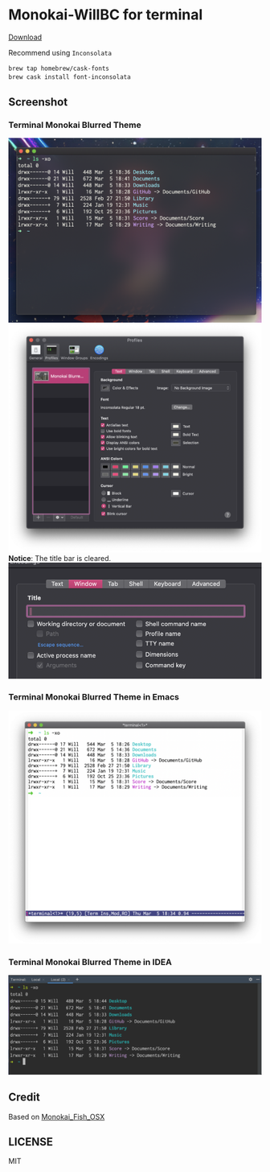 # Monokai-WillBC for terminal
[Download](https://raw.githubusercontent.com/willbchang/terminal-monokai-blurred-theme/master/Monokai%20Blurred%20Theme.terminal)

Recommend using `Inconsolata`

```bash
brew tap homebrew/cask-fonts
brew cask install font-inconsolata
```

## Screenshot
### Terminal Monokai Blurred Theme
![Terminal Monokai Blurred Theme](img/Terminal%20Monokai%20Blurred%20Theme.png)
![Terminal Profile](img/Terminal%20Profile.png)
**Notice**: The title bar is cleared.
![Terminal Profile Window](img/Terminal%20Profile%20Window.png)

### Terminal Monokai Blurred Theme in Emacs
![Terminal Monokai Blurred Theme in](img/Terminal%20Monokai%20Blurred%20Theme%20in%20Emacs.png)

### Terminal Monokai Blurred Theme in IDEA
![Terminal Monokai Blurred Theme in](img/Terminal%20Monokai%20Blurred%20Theme%20in%20IDEA.png)

## Credit
Based on [Monokai_Fish_OSX](https://github.com/benmarten/Monokai_Fish_OSX)

## LICENSE
MIT